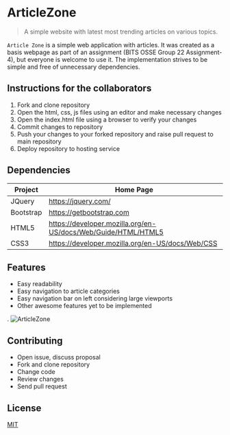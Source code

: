 # ArticleZone

> A simple website with latest most trending articles on various topics.

`Article Zone` is a simple  web application with articles.
It was created as a basis webpage as part of an assignment (BITS OSSE Group 22 Assignment-4), but everyone is welcome to use it.
The implementation strives to be simple and free of unnecessary dependencies.

## Instructions for the collaborators

1. Fork and clone repository
2. Open the html, css, js files using an editor and make necessary changes
3. Open the index.html file using a browser to verify your changes
4. Commit changes to repository
5. Push your changes to your forked repository and raise pull request to main repository
5. Deploy repository to hosting service

## Dependencies

| Project      | Home Page                                    			 |
|--------------|-----------------------------------------------------------------|
| JQuery       | <https://jquery.com/>                        			 |
| Bootstrap    | <https://getbootstrap.com>                    			 |
| HTML5        | <https://developer.mozilla.org/en-US/docs/Web/Guide/HTML/HTML5> |
| CSS3         | <https://developer.mozilla.org/en-US/docs/Web/CSS> 		 |

## Features
- Easy readability
- Easy navigation to article categories
- Easy navigation bar on left considering large viewports
- Other awesome features yet to be implemented

.
![ArticleZone](https://i.imgur.com/RWcJyHL.png)

## Contributing

- Open issue, discuss proposal
- Fork and clone repository
- Change code
- Review changes
- Send pull request

## License

[MIT](LICENSE)
